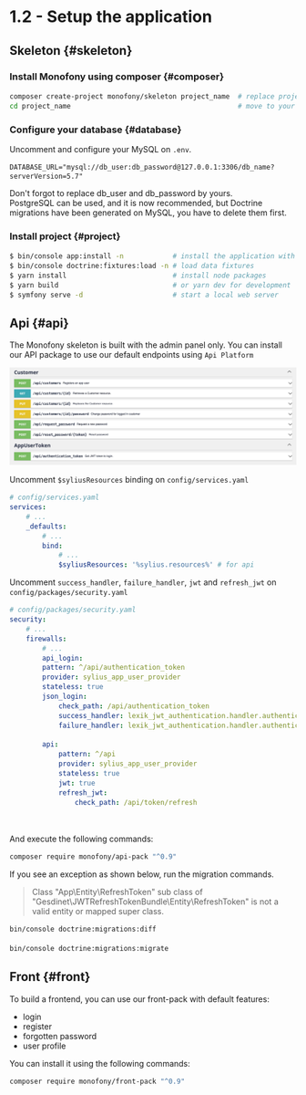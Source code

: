 # 1.2 - Setup the application

## Skeleton {#skeleton}

### Install Monofony using composer {#composer}
```bash
composer create-project monofony/skeleton project_name  # replace project_name by your project name
cd project_name                                         # move to your project directory
```

### Configure your database {#database}

Uncomment and configure your MySQL on `.env`.
```dotenv
DATABASE_URL="mysql://db_user:db_password@127.0.0.1:3306/db_name?serverVersion=5.7"
```

<div class="block-warning">
Don't forgot to replace db_user and db_password by yours.
</div>

<div class="block-note">
PostgreSQL can be used, and it is now recommended, but Doctrine migrations have been generated on MySQL, you have to delete them first.
</div>

### Install project {#project}
```bash
$ bin/console app:install -n            # install the application with non-interactive mode
$ bin/console doctrine:fixtures:load -n # load data fixtures
$ yarn install                          # install node packages
$ yarn build                            # or yarn dev for development
$ symfony serve -d                      # start a local web server
```

## Api {#api}

The Monofony skeleton is built with the admin panel only.
You can install our API package to use our default endpoints using `Api Platform`

![API Example](../_images/api.png "Image API example")

Uncomment `$syliusResources` binding on `config/services.yaml`

```yaml
# config/services.yaml
services:
    # ...
    _defaults:
        # ...
        bind:
            # ...
            $syliusResources: '%sylius.resources%' # for api
```

Uncomment `success_handler`, `failure_handler`, `jwt` and `refresh_jwt` on `config/packages/security.yaml`

```yaml
# config/packages/security.yaml
security:
    # ...
    firewalls:
        # ...        
        api_login:
        pattern: ^/api/authentication_token
        provider: sylius_app_user_provider
        stateless: true
        json_login:
            check_path: /api/authentication_token
            success_handler: lexik_jwt_authentication.handler.authentication_success
            failure_handler: lexik_jwt_authentication.handler.authentication_failure

        api:
            pattern: ^/api
            provider: sylius_app_user_provider
            stateless: true
            jwt: true
            refresh_jwt:
                check_path: /api/token/refresh

    
```

And execute the following commands:

```bash
composer require monofony/api-pack "^0.9"
```

If you see an exception as shown below, run the migration commands.

> Class "App\Entity\RefreshToken" sub class of "Gesdinet\JWTRefreshTokenBundle\Entity\RefreshToken" is not a valid entity or mapped super class.

```bash
bin/console doctrine:migrations:diff

bin/console doctrine:migrations:migrate
```

## Front {#front}

To build a frontend, you can use our front-pack with default features:
* login
* register
* forgotten password
* user profile

You can install it using the following commands:

```bash
composer require monofony/front-pack "^0.9"
```
